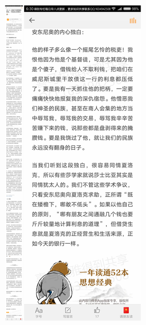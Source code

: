 ![](../../images/2017年09月/XY0822谈钱不伤感情的朋友，才是真正的朋友.jpg)
![](../../images/2017年09月/XY0822谈钱不伤感情的朋友，才是真正的朋友2.jpg)
